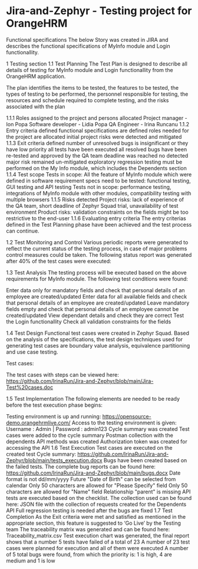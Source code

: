 # Jira-and-Zephyr - Testing project for OrangeHRM
Functional specifications
The below Story was created in JIRA and describes the functional specifications of MyInfo module and Login functionallity.

1 Testing section
1.1 Test Planning
The Test Plan is designed to describe all details of testing for MyInfo module and Login functionallity from the OrangeHRM application.

The plan identifies the items to be tested, the features to be tested, the types of testing to be performed, the personnel responsible for testing, the resources and schedule required to complete testing, and the risks associated with the plan

1.1.1 Roles assigned to the project and persons allocated
Project manager - Ion Popa
Software developer - Lidia Popa
QA Engineer - Irina Runcanu
1.1.2 Entry criteria defined
functional specifications are defined
roles needed for the project are allocated
initial project risks were detected and mitigated
1.1.3 Exit criteria defined
number of unresolved bugs is insignificant or they have low priority
all tests have been executed
all resolved bugs have been re-tested and approved by the QA team
deadline was reached
no detected major risk remained un-mitigated
exploratory regression testing must be performed on the My Info module, which includes the Dependents section
1.1.4 Test scope
Tests in scope: All the feature of MyInfo module which were defined in software requirement specs need to be tested: functional testing, GUI testing and API testing
Tests not in scope: performance testing, integrations of MyInfo module with other modules, compatibility testing with multiple browsers
1.1.5 Risks detected
Project risks: lack of experience of the QA team, short deadline of Zephyr Squad trial, unavailability of test environment
Product risks: validation constraints on the fields might be too restrictive to the end-user
1.1.6 Evaluating entry criteria
The entry criterias defined in the Test Planning phase have been achieved and the test process can continue.

1.2 Test Monitoring and Control
Various periodic reports were generated to reflect the current status of the testing process, in case of major problems control measures could be taken. The following status report was generated after 40% of the test cases were executed:

1.3 Test Analysis
The testing process will be executed based on the above requirements for MyInfo module. The following test conditions were found:

Enter data only for mandatory fields and check that personal details of an employee are created/updated
Enter data for all available fields and check that personal details of an employee are created/updated
Leave mandatory fields empty and check that personal details of an employee cannot be created/updated
View dependant details and check they are correct
Test the Login functionallity
Check all validation constraints for the fields

1.4 Test Design
Functional test cases were created in Zephyr Squad. Based on the analysis of the specifications, the test design techniques used for generating test cases are boundary value analysis, equivalence partitioning and use case testing.

Test cases:

The test cases with steps can be viewed here: https://github.com/IrinaRun/Jira-and-Zephyr/blob/main/Jira-Test%20cases.doc

1.5 Test Implementation
The following elements are needed to be ready before the test execution phase begins:

Testing environment is up and running: https://opensource-demo.orangehrmlive.com/
Access to the testing environment is given: Username : Admin | Password : admin123
Cycle summary was created
Test cases were added to the cycle summary
Postman collection with the dependents API methods was created
Authorization token was created for accessing the API
1.6 Test Execution
Test cases are executed on the created test Cycle summary: https://github.com/IrinaRun/Jira-and-Zephyr/blob/main/tests_execution.docx
Bugs have been created based on the failed tests. The complete bug reports can be found here: https://github.com/IrinaRun/Jira-and-Zephyr/blob/main/bugs.docx
Date format is not dd/mm/yyyy
Future "Date of Birth" can be selected from calendar
Only 50 characters are allowed for "Please Specify" field
Only 50 characters are allowed for "Name" field
Relationship "parent" is missing
API tests are executed based on the checklist. The collection used can be found here: JSON file with the collection of requests created for the Dependents API
Full regression testing is needed after the bugs are fixed
1.7 Test Completion
As the Exit criteria were met and satisfied as mentioned in the appropriate section, this feature is suggested to ‘Go Live’ by the Testing team
The traceability matrix was generated and can be found here: Traceability_matrix.csv
Test execution chart was generated, the final report shows that a number 5 tests have failed of a total of 23
A number of 23 test cases were planned for execution and all of them were executed
A number of 5 total bugs were found, from which the priority is: 1 is high, 4 are medium and 1 is low
